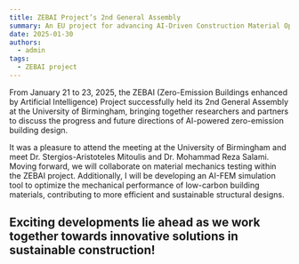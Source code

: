 ```yaml
---
title: ZEBAI Project’s 2nd General Assembly
summary: An EU project for advancing AI-Driven Construction Material Optimization 
date: 2025-01-30
authors:
  - admin
tags:
  - ZEBAI project
---
```


From January 21 to 23, 2025, the ZEBAI (Zero-Emission Buildings enhanced by Artificial Intelligence) Project successfully held its 2nd General Assembly at the University of Birmingham, bringing together researchers and partners to discuss the progress and future directions of AI-powered zero-emission building design.

It was a pleasure to attend the meeting at the University of Birmingham and meet Dr. Stergios-Aristoteles Mitoulis and Dr. Mohammad Reza Salami. Moving forward, we will collaborate on material mechanics testing within the ZEBAI project. Additionally, I will be developing an AI-FEM simulation tool to optimize the mechanical performance of low-carbon building materials, contributing to more efficient and sustainable structural designs.

Exciting developments lie ahead as we work together towards innovative solutions in sustainable construction!
---
